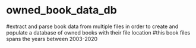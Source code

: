 # owned_book_data_db
#extract and parse book data from multiple files in order to create and populate  a database of owned books with their file location
#this book files spans the years between 2003-2020
